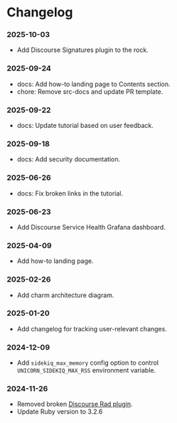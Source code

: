 # Changelog

### 2025-10-03

- Add Discourse Signatures plugin to the rock.

### 2025-09-24

- docs: Add how-to landing page to Contents section.
- chore: Remove src-docs and update PR template.

### 2025-09-22

- docs: Update tutorial based on user feedback.

### 2025-09-18

- docs: Add security documentation.

### 2025-06-26

- docs: Fix broken links in the tutorial.

### 2025-06-23

- Add Discourse Service Health Grafana dashboard.

### 2025-04-09

- Add how-to landing page.

### 2025-02-26

- Add charm architecture diagram.

### 2025-01-20

- Add changelog for tracking user-relevant changes.

### 2024-12-09

- Add `sidekiq_max_memory` config option to control `UNICORN_SIDEKIQ_MAX_RSS` environment variable.

### 2024-11-26

- Removed broken [Discourse Rad plugin](https://github.com/canonical/discourse-rad-plugin.git).
- Update Ruby version to 3.2.6

